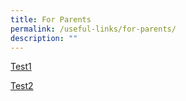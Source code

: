 ```yaml
---
title: For Parents
permalink: /useful-links/for-parents/
description: ""
---
```





[Test1](/files/Test1.pdf)

[Test2](/files/Test2.pdf)

